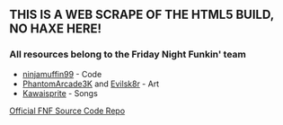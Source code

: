## THIS IS A WEB SCRAPE OF THE HTML5 BUILD, NO HAXE HERE!

### All resources belong to the Friday Night Funkin' team

- [ninjamuffin99](https://twitter.com/ninja_muffin99) - Code
- [PhantomArcade3K](https://twitter.com/phantomarcade3k) and [Evilsk8r](https://twitter.com/evilsk8r) - Art
- [Kawaisprite](https://twitter.com/kawaisprite) - Songs

[Official FNF Source Code Repo](https://github.com/ninjamuffin99/Funkin)
